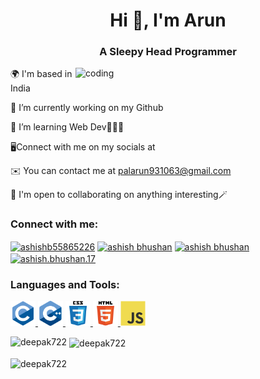 <h1 align="center">Hi 👋, I'm Arun</h1>
<h3 align="center"> A Sleepy Head Programmer</h3>

<img align="right" alt="coding" width="400" src="https://user-images.githubusercontent.com/55389276/140866485-8fb1c876-9a8f-4d6a-98dc-08c4981eaf70.gif" >

🌍  I'm based in India

🔭 I’m currently working on my Github

🧠 I’m learning Web Dev👨🏻‍💻

🖥️Connect with me on my socials at 

✉️  You can contact me at palarun931063@gmail.com

🤝  I'm open to collaborating on anything interesting🪄


<h3 align="left">Connect with me:</h3>
<p align="left">
<a href="https://twitter.com/ashishb55865226" target="blank"><img align="center" src="https://raw.githubusercontent.com/rahuldkjain/github-profile-readme-generator/master/src/images/icons/Social/twitter.svg" alt="ashishb55865226" height="30" width="40" /></a>
<a href="https://linkedin.com/in/ashish bhushan" target="blank"><img align="center" src="https://raw.githubusercontent.com/rahuldkjain/github-profile-readme-generator/master/src/images/icons/Social/linked-in-alt.svg" alt="ashish bhushan" height="30" width="40" /></a>
<a href="https://fb.com/ashish bhushan" target="blank"><img align="center" src="https://raw.githubusercontent.com/rahuldkjain/github-profile-readme-generator/master/src/images/icons/Social/facebook.svg" alt="ashish bhushan" height="30" width="40" /></a>
<a href="https://instagram.com/ashish.bhushan.17" target="blank"><img align="center" src="https://raw.githubusercontent.com/rahuldkjain/github-profile-readme-generator/master/src/images/icons/Social/instagram.svg" alt="ashish.bhushan.17" height="30" width="40" /></a>
</p>

<h3 align="left">Languages and Tools:</h3>
<p align="left"> <a href="https://www.cprogramming.com/" target="_blank" rel="noreferrer"> <img src="https://raw.githubusercontent.com/devicons/devicon/master/icons/c/c-original.svg" alt="c" width="40" height="40"/> </a> <a href="https://www.w3schools.com/cpp/" target="_blank" rel="noreferrer"> <img src="https://raw.githubusercontent.com/devicons/devicon/master/icons/cplusplus/cplusplus-original.svg" alt="cplusplus" width="40" height="40"/> </a> <a href="https://www.w3schools.com/css/" target="_blank" rel="noreferrer"> <img src="https://raw.githubusercontent.com/devicons/devicon/master/icons/css3/css3-original-wordmark.svg" alt="css3" width="40" height="40"/> </a> <a href="https://www.w3.org/html/" target="_blank" rel="noreferrer"> <img src="https://raw.githubusercontent.com/devicons/devicon/master/icons/html5/html5-original-wordmark.svg" alt="html5" width="40" height="40"/> </a> <a href="https://developer.mozilla.org/en-US/docs/Web/JavaScript" target="_blank" rel="noreferrer"> <img src="https://raw.githubusercontent.com/devicons/devicon/master/icons/javascript/javascript-original.svg" alt="javascript" width="40" height="40"/> </a> </p>

<p><img align="left" src="https://github-readme-stats.vercel.app/api/top-langs?username=deepak722&show_icons=true&locale=en&layout=compact" alt="deepak722" /></p>

<p>&nbsp;<img align="center" src="https://github-readme-stats.vercel.app/api?username=deepak722&show_icons=true&locale=en" alt="deepak722" /></p>

<p><img align="center" src="https://github-readme-streak-stats.herokuapp.com/?user=deepak722&" alt="deepak722" /></p>
